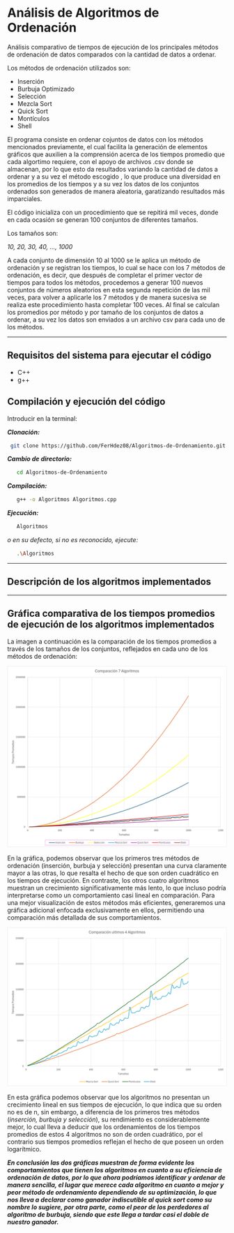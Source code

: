 # Análisis de Algoritmos de Ordenación
Análisis comparativo de tiempos de ejecución de los principales métodos de ordenación de datos comparados con la cantidad de datos a ordenar.

Los métodos de ordenación utilizados son:

  - Inserción
  - Burbuja Optimizado
  - Selección
  - Mezcla Sort
  - Quick Sort
  - Montículos
  - Shell

El programa consiste en ordenar cojuntos de datos con los métodos mencionados previamente, el cual facilita la generación de elementos gráficos que auxilien a la comprensión acerca de los tiempos promedio que cada algortimo requiere, con el apoyo de archivos .csv donde se almacenan, por lo que esto da resultados variando la cantidad de datos a ordenar y a su vez el método escogido , lo que produce una diversidad en los promedios de los tiempos y a su vez los datos de los conjuntos ordenados son generados de manera aleatoria, garatizando resultados más imparciales.

El código inicializa con un procedimiento que se repitirá mil veces, donde en cada ocasión se generan 100 conjuntos de diferentes tamaños.

Los tamaños son:

   *10, 20, 30, 40, ..., 1000*                                       

A cada conjunto de dimensión 10 al 1000 se le aplica un método de ordenación y se registran los tiempos, lo cual se hace con los 7 métodos de ordenación, es decir, que después de completar el primer vector de tiempos para todos los métodos, procedemos a generar 100 nuevos conjuntos de números aleatorios en esta segunda repetición de las mil veces, para volver a aplicarle los 7 métodos y de manera sucesiva se realiza este procedimiento hasta completar 100 veces. 
Al final se calculan los promedios por método y por tamaño de los conjuntos de datos a ordenar, a su vez los datos son enviados a un archivo csv para cada uno de los métodos.

---
## Requisitos del sistema para ejecutar el código
 - C++
 - g++

## Compilación y ejecución del código


Introducir en la terminal:

***Clonación:***
  ```bash
   git clone https://github.com/FerHdez08/Algoritmos-de-Ordenamiento.git
```
***Cambio de directorio:***
```bash
   cd Algoritmos-de-Ordenamiento
```
***Compilación:***
```bash
   g++ -o Algoritmos Algoritmos.cpp
```
***Ejecución:***
```bash
   Algoritmos
```
*o en su defecto, si no es reconocido, ejecute:*
```bash
   .\Algoritmos
```
---
## Descripción de los algoritmos implementados

---
## Gráfica comparativa de los tiempos promedios de ejecución de los algoritmos implementados

La imagen a continuación es la comparación de los tiempos promedios a través de los tamaños de los conjuntos, reflejados en cada uno de los métodos de ordenación:

![7Métodos](7Metodos.png)

En la gráfica, podemos observar que los primeros tres métodos de ordenación (inserción, burbuja y selección) presentan una curva claramente mayor a las otras, lo que resalta el hecho de que son orden cuadrático en los tiempos de ejecución. En contraste, los otros cuatro algoritmos muestran un crecimiento significativamente más lento, lo que incluso podría interpretarse como un comportamiento casi lineal en comparación. Para una mejor visualización de estos métodos más eficientes, generaremos una gráfica adicional enfocada exclusivamente en ellos, permitiendo una comparación más detallada de sus comportamientos.

![4 Métodos](4Metodos.png)

En esta gráfica podemos observar que los algoritmos no presentan un crecimiento lineal en sus tiempos de ejecución, lo que indica que su orden no es de n, sin embargo, a diferencia de los primeros tres métodos (*inserción, burbuja y selección*), su rendimiento es considerablemente mejor, lo cual lleva a deducir que los ordenamientos de los tiempos promedios de estos 4 algoritmos no son de orden cuadrático, por el contrario sus tiempos promedios reflejan el hecho de que poseen un orden logarítmico.

***En conclusión las dos gráficas muestran de forma evidente los comportamientos que tienen los algoritmos en cuanto a su eficiencia de ordenación de datos, por lo que ahora podríamos identificar y ordenar de manera sencilla, el lugar que merece cada algoritmo en cuanto a mejor y peor método de ordenamiento dependiendo de su optimización, lo que nos lleva a declarar como ganador indiscutible al quick sort como su nombre lo sugiere, por otra parte, como el peor de los perdedores al algoritmo de burbuja, siendo que este llega a tardar casi el doble de nuestro ganador.***

